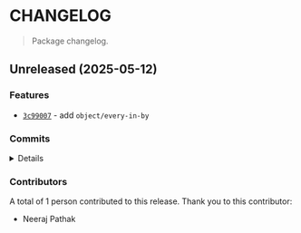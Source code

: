 # CHANGELOG

> Package changelog.

<section class="release" id="unreleased">

## Unreleased (2025-05-12)

<section class="features">

### Features

-   [`3c99007`](https://github.com/stdlib-js/stdlib/commit/3c99007c615b7df61d85d7d88eca7a19ee4efde4) - add `object/every-in-by`

</section>

<!-- /.features -->

<section class="commits">

### Commits

<details>

-   [`3c99007`](https://github.com/stdlib-js/stdlib/commit/3c99007c615b7df61d85d7d88eca7a19ee4efde4) - **feat:** add `object/every-in-by` _(by Neeraj Pathak)_

</details>

</section>

<!-- /.commits -->

<section class="contributors">

### Contributors

A total of 1 person contributed to this release. Thank you to this contributor:

-   Neeraj Pathak

</section>

<!-- /.contributors -->

</section>

<!-- /.release -->

